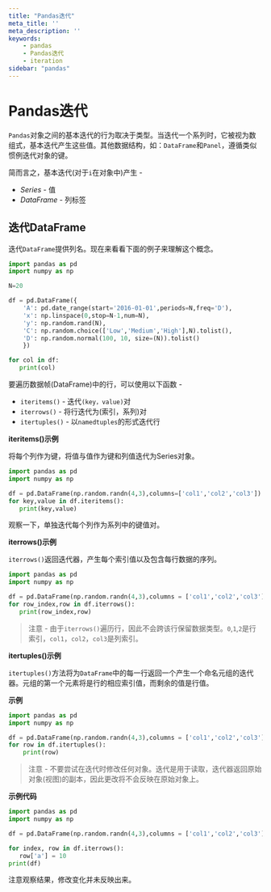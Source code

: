 ```yaml
---
title: "Pandas迭代"
meta_title: ''
meta_description: ''
keywords: 
    - pandas
    - Pandas迭代
    - iteration
sidebar: "pandas"
---
```

# Pandas迭代 			

`Pandas`对象之间的基本迭代的行为取决于类型。当迭代一个系列时，它被视为数组式，基本迭代产生这些值。其他数据结构，如：`DataFrame`和`Panel`，遵循类似惯例迭代对象的键。

简而言之，基本迭代(对于`i`在对象中)产生 -

- *Series* - 值
- *DataFrame* - 列标签

## 迭代DataFrame

迭代`DataFrame`提供列名。现在来看看下面的例子来理解这个概念。

```python
import pandas as pd
import numpy as np

N=20

df = pd.DataFrame({
    'A': pd.date_range(start='2016-01-01',periods=N,freq='D'),
    'x': np.linspace(0,stop=N-1,num=N),
    'y': np.random.rand(N),
    'C': np.random.choice(['Low','Medium','High'],N).tolist(),
    'D': np.random.normal(100, 10, size=(N)).tolist()
    })

for col in df:
   print(col)
```

要遍历数据帧(DataFrame)中的行，可以使用以下函数 -

- `iteritems()` - 迭代`(key，value)`对
- `iterrows()` - 将行迭代为(索引，系列)对
- `itertuples()` - 以`namedtuples`的形式迭代行

**iteritems()示例**

将每个列作为键，将值与值作为键和列值迭代为Series对象。

```python
import pandas as pd
import numpy as np

df = pd.DataFrame(np.random.randn(4,3),columns=['col1','col2','col3'])
for key,value in df.iteritems():
   print(key,value)
```

观察一下，单独迭代每个列作为系列中的键值对。

**iterrows()示例**

`iterrows()`返回迭代器，产生每个索引值以及包含每行数据的序列。

```python
import pandas as pd
import numpy as np

df = pd.DataFrame(np.random.randn(4,3),columns = ['col1','col2','col3'])
for row_index,row in df.iterrows():
   print(row_index,row)
```

> 注意 - 由于`iterrows()`遍历行，因此不会跨该行保留数据类型。`0`,`1`,`2`是行索引，`col1`，`col2`，`col3`是列索引。

**itertuples()示例**

`itertuples()`方法将为`DataFrame`中的每一行返回一个产生一个命名元组的迭代器。元组的第一个元素将是行的相应索引值，而剩余的值是行值。

**示例**

```python
import pandas as pd
import numpy as np

df = pd.DataFrame(np.random.randn(4,3),columns = ['col1','col2','col3'])
for row in df.itertuples():
    print(row)
```

> 注意 - 不要尝试在迭代时修改任何对象。迭代是用于读取，迭代器返回原始对象(视图)的副本，因此更改将不会反映在原始对象上。

**示例代码**

```python
import pandas as pd
import numpy as np

df = pd.DataFrame(np.random.randn(4,3),columns = ['col1','col2','col3'])

for index, row in df.iterrows():
   row['a'] = 10
print(df)
```

注意观察结果，修改变化并未反映出来。
<code class=backend-type backend-type=free></code>
<code class=gatsby-kernelname data-language=python></code>
<script type="text/javascript" src="https://cdn.freeaihub.com/asset/js/cell.js"></script>
